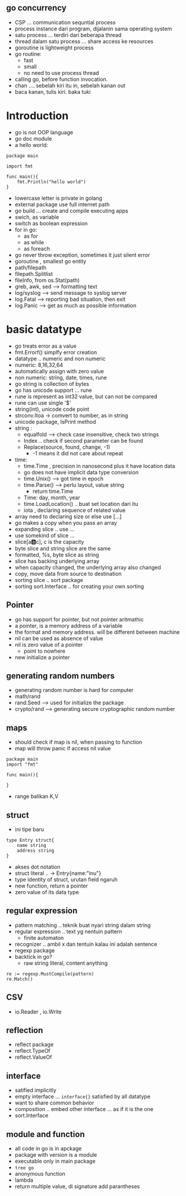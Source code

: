 ## go concurrency
- CSP ... communication sequntial process
- process instance dari program, dijalanin sama operating system
- satu process ... terdiri dari beberapa thread
- thread dalam satu process ... share access ke resources
- goroutine is lightweight process
- go routine:
    - fast
    - small
    - no need to use process thread
- calling go, before function invocation.
- chan .... sebelah kiri itu in, sebelah kanan out
- baca kanan, tulis kiri. baka tuki



# Introduction
- go is not OOP language
- go doc module
- a hello world:
```
package main

import fmt

func main(){
    fmt.Println("hello world")
}

```
- lowercase letter is private in golang
- external package use full internet path
- go build ... create and compile executing apps
- swich, as variable
- switch as boolean expression
- for in go:
    - as for
    - as while
    - as foreach
- go never throw exception, sometimes it just silent error
- goroutine , smallest go entity
- path/filepath
- filepath.Splitlist
- fileInfo, from os.Stat(path)
- greb, awk, sed --> formatting text
- log/syslog --> send message to syslog server
- log.Fatal --> reporting bad situation, then exit
- log.Panic --> get as much as possible information


# basic datatype
- go treats error as a value
- fmt.Errorf() simplfy error creation
- datatype .. numeric and non numeric
- numeric: 8,16,32,64
- automatically assign with zero value
- non numeric: string, date, times, rune
- go string is collection of bytes
- go has unicode support ... rune
- rune is represent as int32 value, but can not be compared
- rune can use single '$'
- string(int), unicode code point
- strconv.Itoa -> comvert to number, as in string
- unicode package, IsPrint method
- string :
    - equalfold --> check case insensitive, check two strings
    - Index .. check if second parameter can be found
    - Replace(source, found, change, -1)
        - -1 means it did not care about repeat
- time:
    - time.Time , precision in nanosecond plus it have location data
    - go does not have implicit data type conversion
    - time.Unix() --> got time in epoch
    - time.Parse() --> perlu layout, value string
        - return time.Time
    - Time: day, month, year
    - time.LoadLocation() .. buat set location dari itu
    - iota , declaring sequence of related value
- array need to declaring size or else use [...]
- go makes a copy when you pass an array
- expanding slice .. use ...
- use somekind of slice ...
- slice[a:b:c], c is the capacity
- byte slice and string slice are the same
- formatted, %s, byte slice as string
- slice has backing underlying array
-  when capacity changed, the underlying array also changed
- copy, move data from source to destination
- sorting slice .. sort package
- sorting sort.Interface .. for creating your own sorting


## Pointer
- go has support for pointer, but not pointer aritmathic
- a pointer, is a memory address of a variable
- the format and memory address. will be different between machine
- nil can be used as absence of value
- nil is zero value of a pointer
    - point to nowhere
- new initialize a pointer

## generating random numbers
- generating random number is hard for computer
- math/rand
- rand.Seed --> used for initialize the package
- crypto/rand --> generating secure cryptographic random number

## maps
- should check if map is nil, when passing to function
- map will throw panic if access nil value
```
package main
import "fmt"

func main(){

}
```
- range balikan K,V

## struct
- ini tipe baru
```
type Entry struct{
    name string
    address string
}
```
- akses dot notation
- struct literal .. -> Entry{name:"inu"}
- type identity of struct, urutan field ngaruh
- new function, return a pointer
- zero value of its data type

## regular expression
- pattern matching .. teknik buat nyari string dalam string
- regular expression .. text yg nentuin pattern
    - finite automaton
- recognizer .. ambil x dan tentuin kalau ini adalah sentence
- regexp package
- backtick in go?
    - raw string literal, content anything
```
re := regexp.MustCompile(pattern)
re.Match()
```

## CSV
- io.Reader , io.Write

## reflection
- reflect package
- reflect.TypeOf
- reflect.ValueOf

## interface
- satified implicitly
- empty interface ... ```interface{}``` satisfied by all datatype
- want to share common behavior
- composition .. embed other interface ... as if it is the one
- sort.Interface

## module and function
- all code in go is in apckage
- package with version is a module
- executable only in main package
- ```tree go```
- anonymous function
- lambda
- return multiple value, di signature add parantheses
